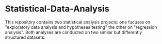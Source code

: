 # Statistical-Data-Analysis
This repository contains two statistical analysis projects: one fucuses on "exploratory data analysis and hypotheses testing" the other on "regression analysis". Both analyses are conducted on two similar but differently structured datasets.
